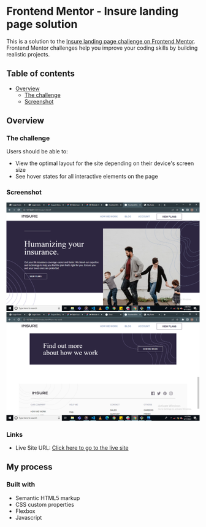 # Frontend Mentor - Insure landing page solution

This is a solution to the [Insure landing page challenge on Frontend Mentor](https://www.frontendmentor.io/challenges/insure-landing-page-uTU68JV8). Frontend Mentor challenges help you improve your coding skills by building realistic projects. 

## Table of contents

- [Overview](#overview)
  - [The challenge](#the-challenge)
  - [Screenshot](#screenshot)
  


## Overview

### The challenge

Users should be able to:

- View the optimal layout for the site depending on their device's screen size
- See hover states for all interactive elements on the page

### Screenshot

![](images/insure.png)
![](images/insure1.png)


### Links

- Live Site URL: [Click here to go to the live site](https://insureee.netlify.app/)

## My process

### Built with

- Semantic HTML5 markup
- CSS custom properties
- Flexbox
- Javascript




